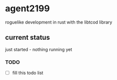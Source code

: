 # agent2199
roguelike development in rust with the libtcod library

## current status
just started - nothing running yet

### TODO
- [ ] fill this todo list
